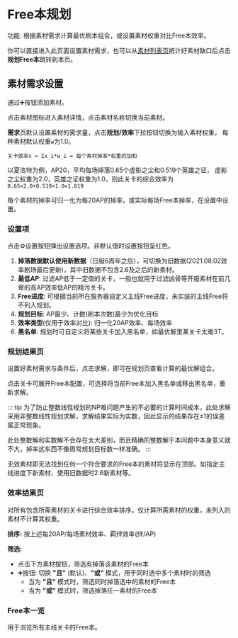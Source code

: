 # Free本规划

功能: 根据素材需求计算最优刷本组合，或设置素材权重对比Free本效率。

你可以直接进入此页面设置素材需求，也可以从[素材列表页](./items.md)统计好素材缺口后点击**规划Free本**跳转到本页。

## 素材需求设置

通过:heavy_plus_sign:按钮添加素材。

点击素材图标进入素材详情，点击素材名称切换当前素材。

**需求**页默认设置素材的需求量，点击**规划/效率**下拉按钮切换为输入素材权重，
每种素材默认权重`w`为1.0。

`关卡效率x = Σx_i*w_i = 每个素材掉率*权重的加和`

以夏洛特为例，AP20，平均每场掉落0.65个虚影之尘和0.519个英雄之证，
虚影之尘权重为2.0，英雄之证权重为1.0，则此关卡的综合效率为
`0.65×2.0+0.519×1.0=1.819`

每个素材的掉率可归一化为每20AP的掉率，或实际每场Free本掉率，在设置中设置。

### 设置项
点击:gear:设置按钮弹出设置选项。非默认值时设置按钮呈红色。

1. **掉落数据默认使用新数据**（日服6周年之后），可切换为旧数据(2021.08.02效率剧场最后更新)，其中旧数据不包含2.6及之后的新素材。
2. **最低AP**: 过滤AP低于一定值的关卡，一般也就用于过滤凶骨等开服素材在前几章的高AP效率低AP的精污关卡。
3. **Free进度**: 可根据当前所在服务器自定义主线Free进度，未实装的主线Free将不列入规划。
4. **规划目标**: AP最少、计数(刷本次数)最少为优化目标
5. **效率类型**(仅用于效率对比): 归一化20AP效率、每场效率
6. **黑名单**: 规划时可自定义将某些关卡加入黑名单，如最优解里某关卡太难3T。

### 规划结果页
设置好素材需求与条件后，点击求解，即可在规划页查看计算的最优解组合。

点击关卡可展开Free本配置，可选择将当前Free本加入黑名单或移出黑名单，重新求解。

::: tip
为了防止整数线性规划的NP难问题产生的不必要的计算时间成本，此处求解采用非整数线性规划求解，求解结果实际为实数，因此显示的结果存在±1的误差属正常现象。

此处整数解和实数解不会存在太大差别，而且精确的整数解于本问题中本身意义就不大，掉率这东西不像周常规划目标数一样准确。
:::

无效素材即无法找到任何一个符合要求的Free本的素材将显示在顶部。如指定主线进度下新素材、使用旧数据时2.6新素材等。

### 效率结果页
对所有包含所需素材的关卡进行综合效率排序。仅计算所需素材的权重，未列入的素材不计算其权重。

**排序:** 按上述每20AP/每场素材效率、羁绊效率(绊/AP)

**筛选:** 
- 点击下方素材按钮，筛选有掉落该素材的Free本
- :heavy_plus_sign:按钮: 切换 **"且"** (默认)、**"或"** 模式，用于同时选中多个素材时的筛选
  - 当为 **"且"** 模式时，筛选同时掉落选中的素材的Free本
  - 当为 **"或"** 模式时，筛选掉落任一素材的Free本

### Free本一览
用于浏览所有主线关卡的Free本。